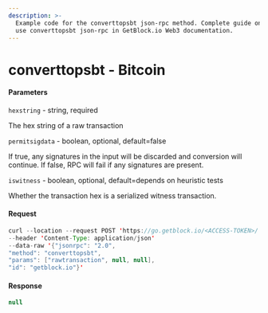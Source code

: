```yaml
---
description: >-
  Example code for the converttopsbt json-rpc method. Сomplete guide on how to
  use converttopsbt json-rpc in GetBlock.io Web3 documentation.
---
```


# converttopsbt - Bitcoin

#### Parameters

`hexstring` - string, required

The hex string of a raw transaction

`permitsigdata` - boolean, optional, default=false

If true, any signatures in the input will be discarded and conversion will continue. If false, RPC will fail if any signatures are present.

`iswitness` - boolean, optional, default=depends on heuristic tests

Whether the transaction hex is a serialized witness transaction.

#### Request

```java
curl --location --request POST 'https://go.getblock.io/<ACCESS-TOKEN>/' 
--header 'Content-Type: application/json' 
--data-raw '{"jsonrpc": "2.0",
"method": "converttopsbt",
"params": ["rawtransaction", null, null],
"id": "getblock.io"}'
```

#### Response

```java
null
```

